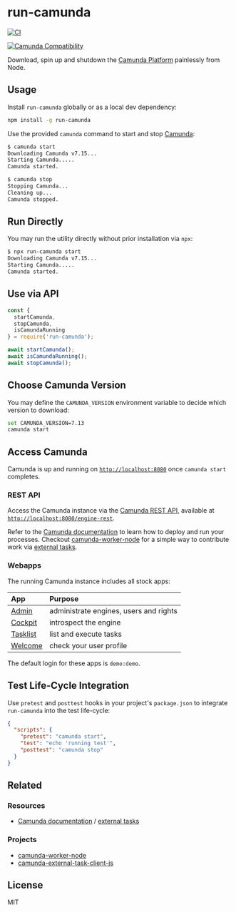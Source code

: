 # run-camunda

[![CI](https://github.com/nikku/run-camunda/workflows/CI/badge.svg)](https://github.com/nikku/run-camunda/actions?query=workflow%3ACI)

[![Camunda Compatibility](https://img.shields.io/badge/Camunda-7.13+-blue.svg)](#choose-camunda-version)

Download, spin up and shutdown the [Camunda Platform](https://camunda.com/products/camunda-platform/) painlessly from Node.


## Usage

Install `run-camunda` globally or as a local dev dependency:

```sh
npm install -g run-camunda
```

Use the provided `camunda` command to start and stop [Camunda](https://camunda.org/):

```sh
$ camunda start
Downloading Camunda v7.15...
Starting Camunda.....
Camunda started.

$ camunda stop
Stopping Camunda...
Cleaning up...
Camunda stopped.
```


## Run Directly

You may run the utility directly without prior installation via `npx`:

```sh
$ npx run-camunda start
Downloading Camunda v7.15...
Starting Camunda.....
Camunda started.
```


## Use via API

```javascript
const {
  startCamunda,
  stopCamunda,
  isCamundaRunning
} = require('run-camunda');

await startCamunda();
await isCamundaRunning();
await stopCamunda();
```


## Choose Camunda Version

You may define the `CAMUNDA_VERSION` environment variable to decide which version to download:

```sh
set CAMUNDA_VERSION=7.13
camunda start
```


## Access Camunda

Camunda is up and running on [`http://localhost:8080`](http://localhost:8080) once `camunda start` completes.

### REST API

Access the Camunda instance via the [Camunda REST API](https://docs.camunda.org/manual/latest/reference/rest/overview/distro-use/), available at [`http://localhost:8080/engine-rest`](http://localhost:8080/engine-rest).

Refer to the [Camunda documentation](https://docs.camunda.org/manual/latest/reference/rest/) to learn how to deploy and run your processes. Checkout [camunda-worker-node](https://github.com/nikku/camunda-worker-node) for a simple way to contribute work via [external tasks](https://docs.camunda.org/manual/latest/user-guide/process-engine/external-tasks/).


### Webapps

The running Camunda instance includes all stock apps:

| App | Purpose |
| :--- | :--- |
| [Admin](http://localhost:8080/camunda/app/admin/) | administrate engines, users and rights |
| [Cockpit](http://localhost:8080/camunda/app/cockpit/) | introspect the engine |
| [Tasklist](http://localhost:8080/camunda/app/tasklist/) | list and execute tasks |
| [Welcome](http://localhost:8080/camunda/app/welcome/) | check your user profile |

The default login for these apps is `demo:demo`.


## Test Life-Cycle Integration

Use `pretest` and `posttest` hooks in your project's `package.json` to integrate `run-camunda` into the test life-cycle:

```json
{
  "scripts": {
    "pretest": "camunda start",
    "test": "echo 'running test'",
    "posttest": "camunda stop"
  }
}
```


## Related

### Resources

* [Camunda documentation](https://docs.camunda.org/manual/latest/) / [external tasks](https://docs.camunda.org/manual/latest/user-guide/process-engine/external-tasks/)

### Projects

* [camunda-worker-node](https://github.com/nikku/camunda-worker-node)
* [camunda-external-task-client-js](https://github.com/camunda/camunda-external-task-client-js)


## License

MIT
